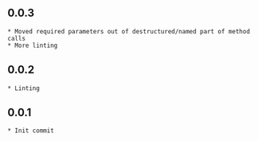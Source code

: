 ## 0.0.3
    * Moved required parameters out of destructured/named part of method calls
    * More linting

## 0.0.2
    * Linting

## 0.0.1
    * Init commit
